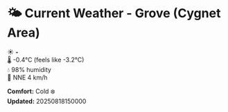 # 🌤️ Current Weather - Grove (Cygnet Area)

☀️ **-**  
🌡️ -0.4°C (feels like -3.2°C)  
💧 98% humidity  
💨 NNE 4 km/h  

**Comfort:** Cold ❄️  
**Updated:** 20250818150000
